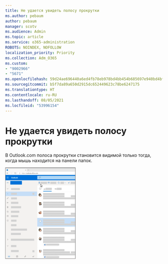 ```yaml
---
title: Не удается увидеть полосу прокрутки
ms.author: pebaum
author: pebaum
manager: scotv
ms.audience: Admin
ms.topic: article
ms.service: o365-administration
ROBOTS: NOINDEX, NOFOLLOW
localization_priority: Priority
ms.collection: Adm_O365
ms.custom:
- "9002966"
- "5671"
ms.openlocfilehash: 59d24ae696440a6ed4fb78eb978bd4bb454b685697e940bd4bfbf8b9009f141e
ms.sourcegitcommit: b5f7da89a650d2915dc652449623c78be6247175
ms.translationtype: HT
ms.contentlocale: ru-RU
ms.lasthandoff: 08/05/2021
ms.locfileid: "53996154"
---
```

# <a name="cannot-see-the-scroll-bar"></a>Не удается увидеть полосу прокрутки

В Outlook.com полоса прокрутки становится видимой только тогда, когда мышь находится на панели папок.

![Прокрутка папки "Входящие" с помощью мыши](media/16353_mouse_over_inbox_scrollbar-225x292.gif)
